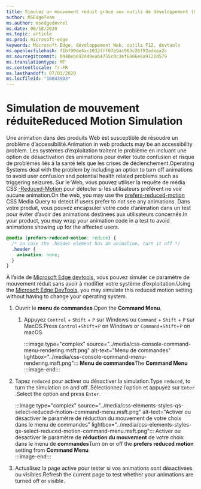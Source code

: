 ```yaml
---
title: Simulez un mouvement réduit grâce aux outils de développement (CSS est le mouvement réduit)
author: MSEdgeTeam
ms.author: msedgedevrel
ms.date: 06/18/2020
ms.topic: article
ms.prod: microsoft-edge
keywords: Microsoft Edge, développement Web, outils F12, devtools
ms.openlocfilehash: f1bf90de4ac1832fff07e9ac963c26f92adeea2c
ms.sourcegitcommit: 0048eb692d49eab4755c0c3ef6866e6a9122d579
ms.translationtype: MT
ms.contentlocale: fr-FR
ms.lasthandoff: 07/01/2020
ms.locfileid: "10843983"
---
```

# <span data-ttu-id="8842d-103">Simulation de mouvement réduite</span><span class="sxs-lookup"><span data-stu-id="8842d-103">Reduced Motion Simulation</span></span>  

<span data-ttu-id="8842d-104">Une animation dans des produits Web est susceptible de résoudre un problème d’accessibilité.</span><span class="sxs-lookup"><span data-stu-id="8842d-104">Animation in web products may be an accessibility problem.</span></span>  <span data-ttu-id="8842d-105">Les systèmes d’exploitation traitent le problème en incluant une option de désactivation des animations pour éviter toute confusion et risque de problèmes liés à la santé tels que les crises de déclenchement.</span><span class="sxs-lookup"><span data-stu-id="8842d-105">Operating Systems deal with the problem by including an option to turn off animations to avoid user confusion and potential health related problems such as triggering seizures.</span></span>  <span data-ttu-id="8842d-106">Sur le Web, vous pouvez utiliser la requête de média CSS [-Reduced-Motion][MDNPrefersReducedMotion] pour détecter si les utilisateurs préfèrent ne voir aucune animation.</span><span class="sxs-lookup"><span data-stu-id="8842d-106">On the web, you may use the [prefers-reduced-motion][MDNPrefersReducedMotion] CSS Media Query to detect if users prefer to not see any animations.</span></span>  <span data-ttu-id="8842d-107">Dans votre produit, vous pouvez encapsuler votre code d’animation dans un test pour éviter d’avoir des animations destinées aux utilisateurs concernés.</span><span class="sxs-lookup"><span data-stu-id="8842d-107">In your product, you may wrap your animation code in a test to avoid animations showing up for the affected users.</span></span>  

```css
@media (prefers-reduced-motion: reduce) {
  /* in case the .header element has an animation, turn it off */
  .header {
    animation: none;
  }
}
```  

<span data-ttu-id="8842d-108">À l’aide de [Microsoft Edge devtools][DevtoolsGuideChromiumMain], vous pouvez simuler ce paramètre de mouvement réduit sans avoir à modifier votre système d’exploitation.</span><span class="sxs-lookup"><span data-stu-id="8842d-108">Using the [Microsoft Edge DevTools][DevtoolsGuideChromiumMain], you may simulate this reduced motion setting without having to change your operating system.</span></span>  

1.  <span data-ttu-id="8842d-109">Ouvrir le **menu de commandes**.</span><span class="sxs-lookup"><span data-stu-id="8842d-109">Open the **Command Menu**.</span></span>  
    1.  <span data-ttu-id="8842d-110">Appuyez `Control` + `Shift` + `P` sur Windows ou `Command` + `Shift` + `P` sur MacOS.</span><span class="sxs-lookup"><span data-stu-id="8842d-110">Press `Control`+`Shift`+`P`  on Windows or `Command`+`Shift`+`P` on macOS.</span></span>  
        
        :::image type="complex" source="../media/css-console-command-menu-rendering.msft.png" alt-text="Menu de commandes" lightbox="../media/css-console-command-menu-rendering.msft.png":::
           <span data-ttu-id="8842d-112">**Menu de commandes**</span><span class="sxs-lookup"><span data-stu-id="8842d-112">The **Command Menu**</span></span>  
        :::image-end:::   
        
1.  <span data-ttu-id="8842d-113">Tapez `reduced` pour activer ou désactiver la simulation.</span><span class="sxs-lookup"><span data-stu-id="8842d-113">Type `reduced`, to turn the simulation on and off.</span></span>  <span data-ttu-id="8842d-114">Sélectionnez l’option et appuyez sur `Enter` .</span><span class="sxs-lookup"><span data-stu-id="8842d-114">Select the option and press `Enter`.</span></span>  
    
    :::image type="complex" source="../media/css-elements-styles-qs-select-reduced-motion-command-menu.msft.png" alt-text="Activer ou désactiver le paramètre de réduction du mouvement de votre choix dans le menu de commandes" lightbox="../media/css-elements-styles-qs-select-reduced-motion-command-menu.msft.png":::
       <span data-ttu-id="8842d-116">Activer ou désactiver le paramètre de **réduction du mouvement** de votre choix dans le menu de **commandes**</span><span class="sxs-lookup"><span data-stu-id="8842d-116">Turn on or off the **prefers reduced motion** setting from **Command Menu**</span></span>  
    :::image-end:::  
    
1.  <span data-ttu-id="8842d-117">Actualisez la page active pour tester si vos animations sont désactivées ou visibles.</span><span class="sxs-lookup"><span data-stu-id="8842d-117">Refresh the current page to test whether your animations are turned off or visible.</span></span>  
    
<!-- image links -->  

[ImageCommandMenu]: /microsoft-edge/devtools-guide-chromium/media/css-console-command-menu-rendering.msft.png "Figure 1: menu de commandes"  
[ImageToggleReducedMotionFromCommandMenu]: /microsoft-edge/devtools-guide-chromium/media/css-elements-styles-qs-select-reduced-motion-command-menu.msft.png "Figure 2: basculer la réduction de la vidéo à partir de la palette de commandes"

<!-- links -->  

[DevtoolsGuideChromiumMain]: ../../devtools-guide-chromium.md "Outils de développement Microsoft Edge (chrome) Microsoft | Documents Microsoft"  

[MDNPrefersReducedMotion]: https://developer.mozilla.org/en-US/docs/Web/CSS/@media/prefers-reduced-motion "préféré-réduction du mouvement | MDN"  
